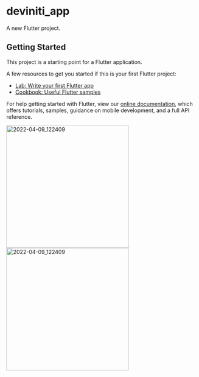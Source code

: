 # deviniti_app

A new Flutter project.

## Getting Started

This project is a starting point for a Flutter application.

A few resources to get you started if this is your first Flutter project:

- [Lab: Write your first Flutter app](https://flutter.dev/docs/get-started/codelab)
- [Cookbook: Useful Flutter samples](https://flutter.dev/docs/cookbook)

For help getting started with Flutter, view our
[online documentation](https://flutter.dev/docs), which offers tutorials,
samples, guidance on mobile development, and a full API reference.


<img width="322" alt="2022-04-09_122409" src="https://user-images.githubusercontent.com/3342811/163236754-7bd0a84b-1cb3-4bcd-86f9-89a2426fd05a.png">

<img width="322" alt="2022-04-09_122409" src="https://user-images.githubusercontent.com/3342811/163236780-5af987ed-b3da-4a23-8569-0987941a97a4.png">
